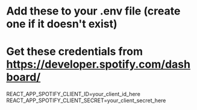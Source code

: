 # Add these to your .env file (create one if it doesn't exist)
# Get these credentials from https://developer.spotify.com/dashboard/

REACT_APP_SPOTIFY_CLIENT_ID=your_client_id_here
REACT_APP_SPOTIFY_CLIENT_SECRET=your_client_secret_here